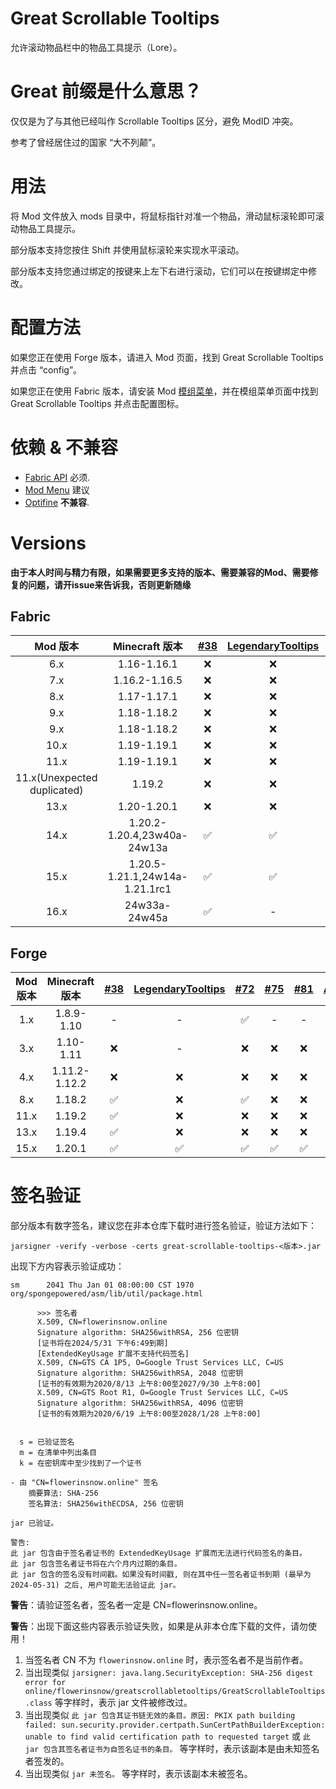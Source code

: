 # Great Scrollable Tooltips
允许滚动物品栏中的物品工具提示（Lore）。

# Great 前缀是什么意思？
仅仅是为了与其他已经叫作 Scrollable Tooltips 区分，避免 ModID 冲突。

参考了曾经居住过的国家 “大不列颠”。

# 用法
将 Mod 文件放入 mods 目录中，将鼠标指针对准一个物品，滑动鼠标滚轮即可滚动物品工具提示。

部分版本支持您按住 Shift 并使用鼠标滚轮来实现水平滚动。

部分版本支持您通过绑定的按键来上左下右进行滚动，它们可以在按键绑定中修改。

# 配置方法
如果您正在使用 Forge 版本，请进入 Mod 页面，找到 Great Scrollable Tooltips 并点击 “config”。

如果您正在使用 Fabric 版本，请安装 Mod [模组菜单](https://modrinth.com/mod/modmenu)，并在模组菜单页面中找到 Great Scrollable Tooltips 并点击配置图标。

# 依赖 & 不兼容
- [Fabric API](https://modrinth.com/mod/fabric-api) 必须.
- [Mod Menu](https://modrinth.com/mod/modmenu) 建议
- [Optifine](https://optifine.net/) **不兼容**.

# Versions
**由于本人时间与精力有限，如果需要更多支持的版本、需要兼容的Mod、需要修复的问题，请开issue来告诉我，否则更新随缘**

## Fabric
|          Mod 版本           |         Minecraft 版本         | [#38](https://github.com/flowerinsnowdh/GreatScrollableTooltips/issues/38) | [LegendaryTooltips](https://github.com/AHilyard/LegendaryTooltips) | [#72](https://github.com/flowerinsnowdh/GreatScrollableTooltips/issues/72) | [#75](https://github.com/flowerinsnowdh/GreatScrollableTooltips/issues/75) | [AppleSkin](https://github.com/squeek502/AppleSkin) |
| :-------------------------: | :----------------------------: | :------------------------------------------------------------------------: | :----------------------------------------------------------------: | :------------------------------------------------------------------------: | :------------------------------------------------------------------------: | :-------------------------------------------------: |
|             6.x             |          1.16-1.16.1           |                                     ❌                                      |                                 ❌                                  |                                     ❌                                      |                                     ❌                                      |                          ❌                          |
|             7.x             |         1.16.2-1.16.5          |                                     ❌                                      |                                 ❌                                  |                                     ❌                                      |                                     ❌                                      |                          ❌                          |
|             8.x             |          1.17-1.17.1           |                                     ❌                                      |                                 ❌                                  |                                     ❌                                      |                                     ❌                                      |                          ❌                          |
|             9.x             |          1.18-1.18.2           |                                     ❌                                      |                                 ❌                                  |                                     ❌                                      |                                     ❌                                      |                          ❌                          |
|             9.x             |          1.18-1.18.2           |                                     ❌                                      |                                 ❌                                  |                                     ❌                                      |                                     ❌                                      |                          ❌                          |
|            10.x             |          1.19-1.19.1           |                                     ❌                                      |                                 ❌                                  |                                     ❌                                      |                                     ❌                                      |                          ❌                          |
|            11.x             |          1.19-1.19.1           |                                     ❌                                      |                                 ❌                                  |                                     ❌                                      |                                     ❌                                      |                          ❌                          |
| 11.x(Unexpected duplicated) |             1.19.2             |                                     ❌                                      |                                 ❌                                  |                                     ❌                                      |                                     ❌                                      |                          ❌                          |
|            13.x             |          1.20-1.20.1           |                                     ❌                                      |                                 ❌                                  |                                     ❌                                      |                                     ❌                                      |                          ❌                          |
|            14.x             |  1.20.2-1.20.4,23w40a-24w13a   |                                     ✅                                      |                                 ✅                                  |                                     ✅                                      |                                     ✅                                      |                          ❌                          |
|            15.x             | 1.20.5-1.21.1,24w14a-1.21.1rc1 |                                     ✅                                      |                                 ✅                                  |                                     ✅                                      |                                     ✅                                      |                          ✅                          |
|            16.x             |         24w33a-24w45a          |                                     ✅                                      |                                 -                                  |                                     ✅                                      |                                     ✅                                      |                          ✅                          |

## Forge
| Mod 版本 | Minecraft 版本 | [#38](https://github.com/flowerinsnowdh/GreatScrollableTooltips/issues/38) | [LegendaryTooltips](https://github.com/AHilyard/LegendaryTooltips) | [#72](https://github.com/flowerinsnowdh/GreatScrollableTooltips/issues/72) | [#75](https://github.com/flowerinsnowdh/GreatScrollableTooltips/issues/75) | [#81](https://github.com/flowerinsnowdh/GreatScrollableTooltips/issues/81) | [AppleSkin](https://github.com/squeek502/AppleSkin) |
| :------: | :------------: | :------------------------------------------------------------------------: | :----------------------------------------------------------------: | :------------------------------------------------------------------------: | :------------------------------------------------------------------------: | :------------------------------------------------------------------------: | :-------------------------------------------------: |
|   1.x    |   1.8.9-1.10   |                                     -                                      |                                 -                                  |                                     ✅                                      |                                     -                                      |                                     -                                      |                          -                          |
|   3.x    |   1.10-1.11    |                                     ❌                                      |                                 -                                  |                                     ❌                                      |                                     ❌                                      |                                     ❌                                      |                          ❌                          |
|   4.x    | 1.11.2-1.12.2  |                                     ❌                                      |                                 ❌                                  |                                     ❌                                      |                                     ❌                                      |                                     ❌                                      |                          ❌                          |
|   8.x    |     1.18.2     |                                     ✅                                      |                                 ❌                                  |                                     ✅                                      |                                     ❌                                      |                                     ❌                                      |                          ❌                          |
|   11.x   |     1.19.2     |                                     ✅                                      |                                 ❌                                  |                                     ❌                                      |                                     ❌                                      |                                     ❌                                      |                          ❌                          |
|   13.x   |     1.19.4     |                                     ✅                                      |                                 ❌                                  |                                     ❌                                      |                                     ❌                                      |                                     ❌                                      |                          ❌                          |
|   15.x   |     1.20.1     |                                     ✅                                      |                                 ✅                                  |                                     ✅                                      |                                     ✅                                      |                                     ✅                                      |                          ✅                          |

# 签名验证
部分版本有数字签名，建议您在非本仓库下载时进行签名验证，验证方法如下：

```
jarsigner -verify -verbose -certs great-scrollable-tooltips-<版本>.jar
```

出现下方内容表示验证成功：

```
sm      2041 Thu Jan 01 08:00:00 CST 1970 org/spongepowered/asm/lib/util/package.html

      >>> 签名者
      X.509, CN=flowerinsnow.online
      Signature algorithm: SHA256withRSA, 256 位密钥
      [证书将在2024/5/31 下午6:49到期]
      [ExtendedKeyUsage 扩展不支持代码签名]
      X.509, CN=GTS CA 1P5, O=Google Trust Services LLC, C=US
      Signature algorithm: SHA256withRSA, 2048 位密钥
      [证书的有效期为2020/8/13 上午8:00至2027/9/30 上午8:00]
      X.509, CN=GTS Root R1, O=Google Trust Services LLC, C=US
      Signature algorithm: SHA256withRSA, 4096 位密钥
      [证书的有效期为2020/6/19 上午8:00至2028/1/28 上午8:00]


  s = 已验证签名
  m = 在清单中列出条目
  k = 在密钥库中至少找到了一个证书

- 由 "CN=flowerinsnow.online" 签名
    摘要算法: SHA-256
    签名算法: SHA256withECDSA, 256 位密钥

jar 已验证。

警告:
此 jar 包含由于签名者证书的 ExtendedKeyUsage 扩展而无法进行代码签名的条目。
此 jar 包含签名者证书将在六个月内过期的条目。
此 jar 包含的签名没有时间戳。如果没有时间戳, 则在其中任一签名者证书到期 (最早为 2024-05-31) 之后, 用户可能无法验证此 jar。
```

**警告**：请验证签名者，签名者一定是 CN=flowerinsnow.online。

**警告**：出现下面这些内容表示验证失败，如果是从非本仓库下载的文件，请勿使用！

1. 当签名者 CN 不为 `flowerinsnow.online` 时，表示签名者不是当前作者。
2. 当出现类似 `jarsigner: java.lang.SecurityException: SHA-256 digest error for online/flowerinsnow/greatscrollabletooltips/GreatScrollableTooltips.class` 等字样时，表示 jar 文件被修改过。
3. 当出现类似 `此 jar 包含其证书链无效的条目。原因: PKIX path building failed: sun.security.provider.certpath.SunCertPathBuilderException: unable to find valid certification path to requested target` 或 `此 jar 包含其签名者证书为自签名证书的条目。` 等字样时，表示该副本是由未知签名者签发的。
4. 当出现类似 `jar 未签名。` 等字样时，表示该副本未被签名。
